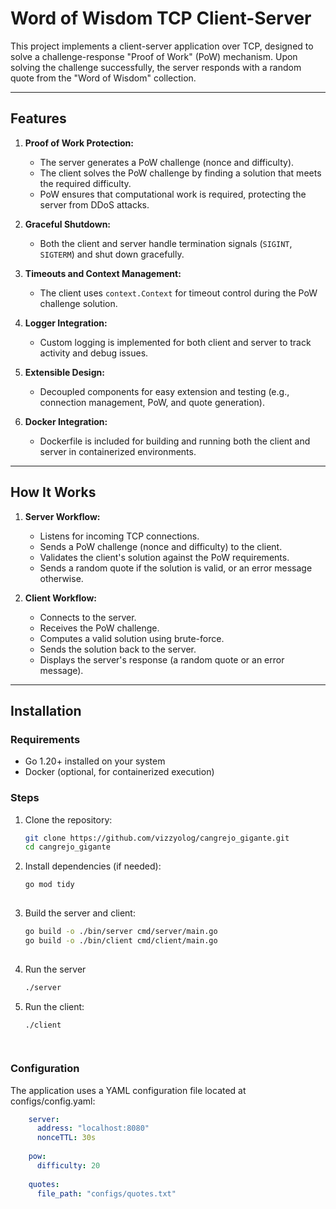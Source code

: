 # Word of Wisdom TCP Client-Server

This project implements a client-server application over TCP, designed to solve a challenge-response "Proof of Work" (PoW) mechanism. Upon solving the challenge successfully, the server responds with a random quote from the "Word of Wisdom" collection.

---

## Features

1. **Proof of Work Protection:**
    - The server generates a PoW challenge (nonce and difficulty).
    - The client solves the PoW challenge by finding a solution that meets the required difficulty.
    - PoW ensures that computational work is required, protecting the server from DDoS attacks.

2. **Graceful Shutdown:**
    - Both the client and server handle termination signals (`SIGINT`, `SIGTERM`) and shut down gracefully.

3. **Timeouts and Context Management:**
    - The client uses `context.Context` for timeout control during the PoW challenge solution.

4. **Logger Integration:**
    - Custom logging is implemented for both client and server to track activity and debug issues.

5. **Extensible Design:**
    - Decoupled components for easy extension and testing (e.g., connection management, PoW, and quote generation).

6. **Docker Integration:**
    - Dockerfile is included for building and running both the client and server in containerized environments.

---

## How It Works

1. **Server Workflow:**
    - Listens for incoming TCP connections.
    - Sends a PoW challenge (nonce and difficulty) to the client.
    - Validates the client's solution against the PoW requirements.
    - Sends a random quote if the solution is valid, or an error message otherwise.

2. **Client Workflow:**
    - Connects to the server.
    - Receives the PoW challenge.
    - Computes a valid solution using brute-force.
    - Sends the solution back to the server.
    - Displays the server's response (a random quote or an error message).

---

## Installation

### Requirements

- Go 1.20+ installed on your system
- Docker (optional, for containerized execution)

### Steps

1. Clone the repository:

   ```bash
   git clone https://github.com/vizzyolog/cangrejo_gigante.git
   cd cangrejo_gigante

2.	Install dependencies (if needed):
    
    ```bash
    go mod tidy
   
3.	Build the server and client:
    
    ```bash
    go build -o ./bin/server cmd/server/main.go
    go build -o ./bin/client cmd/client/main.go
   
4. Run the server

   ```bash
   ./server


5. Run the client:

   ```bash 
   ./client

	
### Configuration
The application uses a YAML configuration file located at configs/config.yaml:
    
```yaml
    server:
      address: "localhost:8080"
      nonceTTL: 30s
    
    pow:
      difficulty: 20
    
    quotes:
      file_path: "configs/quotes.txt"